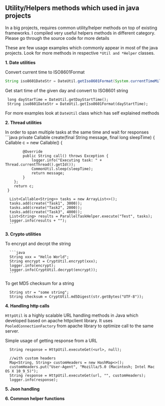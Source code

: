 ## Utility/Helpers methods which used in java projects

In a big projects, requires common utility/helper methods on top of existing frameworks. I compiled very useful helpers methods in different category. Please go through the source code for more details

These are few usage examples which commonly appear in most of the java projects. Look for more methods in respective `*Util and *Helper` classes.

**1. Date utilities**

  Convert current time to ISO8601Format
  
  ```java
  String iso8601DateStr = DateUtil.getIso8601Format(System.currentTimeMillis());   
  ```
  
  Get start time of the given day and convert to ISO8601 string
     
     long dayStarTime = DateUtil.getDayStartTime();
     String iso8601DateStr = DateUtil.getIso8601Format(dayStartTime);
     
  For more examples look at `DateUtil` class which has self explained methods
  
**2. Thread utilities**

   In order to span multiple tasks at the same time and wait for responses
      ```java
      private Callable<String> create(final String message, final long sleepTime) {
		Callable<String> c = new Callable<String>() {

			@Override
			public String call() throws Exception {
				logger.info("Executing task: " + Thread.currentThread().getId());
				CommonUtil.sleep(sleepTime);
				return message;
			}
		};
		return c;
	 }
      
      List<Callable<String>> tasks = new ArrayList<>();
      tasks.add(create("Task1", 3000));
      tasks.add(create("Task2", 2000));
      tasks.add(create("Task3", 4000));
      List<String> results = ParallelTaskHelper.execute("Test", tasks);
      logger.info(results + "");
      ```
**3. Crypto utilities**
  
  To encrypt and decrpt the string
  
      ```java
      String xxx = "Hello World";
      String encrypt = CryptUtil.encrypt(xxx);
      logger.info(encrypt);
      logger.info(CryptUtil.decrypt(encrypt));
      ```
   To get MD5 checksum for a string
   
      String str = "some string";
      String checksum = CryptUtil.md5Digest(str.getBytes("UTF-8"));
      
**4. Handling http calls**
  
  `HttpUtil` is a highly scalable URL handling methods in Java which developed based on apache httpclient library. It uses `PooledConnectionFactory` from apache library to optimize call to the same server.
  
  Simple usage of getting response from a URL
      
      String response = HttpUtil.executeGet(<url>, null);
      
      //with custom headers
      Map<String, String> customHeaders = new HashMap<>();
      customHeaders.put("User-Agent", "Mozilla/5.0 (Macintosh; Intel Mac OS X 10_9_5)");
      String response = HttpUtil.executeGet(url, "", customHeaders);
      logger.info(response);
      
**5. Json handling**

**6. Common helper functions** 
